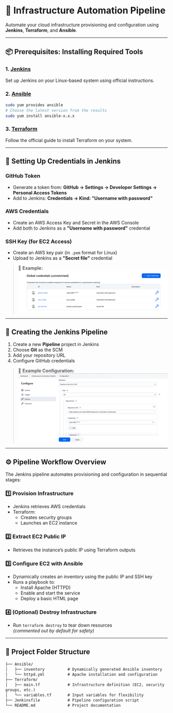 # 🚀 Infrastructure Automation Pipeline

Automate your cloud infrastructure provisioning and configuration using **Jenkins**, **Terraform**, and **Ansible**.

---

## 📦 Prerequisites: Installing Required Tools

### 1. [Jenkins](https://www.jenkins.io/doc/book/installing/linux/)
Set up Jenkins on your Linux-based system using official instructions.

### 2. [Ansible](https://docs.ansible.com/ansible/latest/installation_guide/intro_installation.html)
```bash
sudo yum provides ansible
# Choose the latest version from the results
sudo yum install ansible-x.x.x
```

### 3. [Terraform](https://developer.hashicorp.com/terraform/install)
Follow the official guide to install Terraform on your system.

---

## 🔐 Setting Up Credentials in Jenkins

### GitHub Token
- Generate a token from: **GitHub → Settings → Developer Settings → Personal Access Tokens**
- Add to Jenkins: **Credentials → Kind: "Username with password"**

### AWS Credentials
- Create an AWS Access Key and Secret in the AWS Console
- Add both to Jenkins as a **"Username with password"** credential

### SSH Key (for EC2 Access)
- Create an AWS key pair (in `.pem` format for Linux)
- Upload to Jenkins as a **"Secret file"** credential

> 📸 **Example:**  
![Jenkins Credentials](./Img/jenkins-credentials.png)

---

## 🔧 Creating the Jenkins Pipeline

1. Create a new **Pipeline** project in Jenkins  
2. Choose **Git** as the SCM  
3. Add your repository URL  
4. Configure GitHub credentials  

> 📸 **Example Configuration:**  
![Pipeline Configuration](./Img/pipeline-configuration.png)

---

## ⚙️ Pipeline Workflow Overview

The Jenkins pipeline automates provisioning and configuration in sequential stages:

### 1️⃣ Provision Infrastructure
- Jenkins retrieves AWS credentials
- Terraform:
  - Creates security groups
  - Launches an EC2 instance

### 2️⃣ Extract EC2 Public IP
- Retrieves the instance’s public IP using Terraform outputs

### 3️⃣ Configure EC2 with Ansible
- Dynamically creates an inventory using the public IP and SSH key
- Runs a playbook to:
  - Install Apache (HTTPD)
  - Enable and start the service
  - Deploy a basic HTML page

### 4️⃣ (Optional) Destroy Infrastructure
- Run `terraform destroy` to tear down resources  
  *(commented out by default for safety)*

---

## 📁 Project Folder Structure

```
├── Ansible/
│   ├── inventory          # Dynamically generated Ansible inventory
│   └── httpd.yml          # Apache installation and configuration
├── Terraform/
│   ├── main.tf            # Infrastructure definition (EC2, security groups, etc.)
│   └── variables.tf       # Input variables for flexibility
├── Jenkinsfile            # Pipeline configuration script
└── README.md              # Project documentation
```
